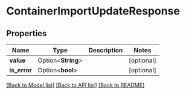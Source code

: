 # ContainerImportUpdateResponse

## Properties

Name | Type | Description | Notes
------------ | ------------- | ------------- | -------------
**value** | Option<**String**> |  | [optional]
**is_error** | Option<**bool**> |  | [optional]

[[Back to Model list]](../README.md#documentation-for-models) [[Back to API list]](../README.md#documentation-for-api-endpoints) [[Back to README]](../README.md)


